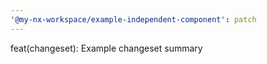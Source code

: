 ```yaml
---
'@my-nx-workspace/example-independent-component': patch
---
```


feat(changeset): Example changeset summary
